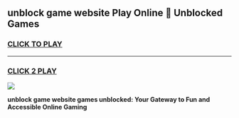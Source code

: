 
## unblock game website Play Online 👋 Unblocked Games
<h3>
<a href="https://premium.freeplayer.one?title=unblock_game_website&ref=19F">CLICK TO PLAY</a></h3>
<hr>

<h3>
<a href="https://premium.freeplayer.one?title=unblock_game_website&ref=19F">CLICK 2 PLAY</a>
  
</h3>

<a href="https://premium.freeplayer.one?title=unblock_game_website&ref=19F"><img src="https://clearcache.store/games.png"></a>


**unblock game website games unblocked: Your Gateway to Fun and Accessible Online Gaming**
